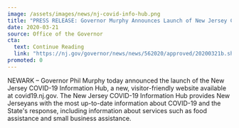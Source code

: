 ```yaml
---
image: /assets/images/news/nj-covid-info-hub.png
title: "PRESS RELEASE: Governor Murphy Announces Launch of New Jersey COVID-19 Website"
date: 2020-03-21
source: Office of the Governor
cta:
  text: Continue Reading
  link: "https://nj.gov/governor/news/news/562020/approved/20200321b.shtml"
promoted: 0
---
```


NEWARK – Governor Phil Murphy today announced the launch of the New Jersey COVID-19 Information Hub, a new, visitor-friendly website available at covid19.nj.gov. The New Jersey COVID-19 Information Hub provides New Jerseyans with the most up-to-date information about COVID-19 and the State's response, including information about services such as food assistance and small business assistance.
